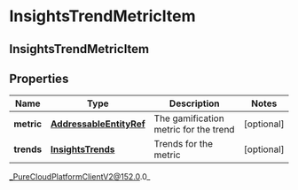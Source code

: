 # InsightsTrendMetricItem

## InsightsTrendMetricItem

## Properties

|Name | Type | Description | Notes|
|------------ | ------------- | ------------- | -------------|
| **metric** | [**AddressableEntityRef**](AddressableEntityRef) | The gamification metric for the trend | [optional] |
| **trends** | [**InsightsTrends**](InsightsTrends) | Trends for the metric | [optional] |



_PureCloudPlatformClientV2@152.0.0_
